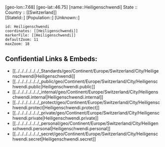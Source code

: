 ﻿---
location: [46.75,7.68] 
mapzoom: [7,12] 
mapmarker: city 
type: City
tags:
- geo/City


SpocWebEntityId: 30849
isDeleted: false
confidential: public

---
[geo-lon::7.68] 
[geo-lat::46.75] 
[name::Heiligenschwendi] 
State ::  
Country :: [[Switzerland]]  
[StateId::] 
[Population::] 
[Unknown::] 


```leaflet
id: Heiligenschwendi
coordinates: [[Heiligenschwendi]] 
markerFile: [[Heiligenschwendi]] 
defaultZoom: 11 
maxZoom: 18
```


## Confidential Links & Embeds: 
- [[../../../../../../_Standards/geo/Continent/Europe/Switzerland/City/Heiligenschwendi|Heiligenschwendi]] 
- [[../../../../../../_public/geo/Continent/Europe/Switzerland/City/Heiligenschwendi.public|Heiligenschwendi.public]] 
- [[../../../../../../_internal/geo/Continent/Europe/Switzerland/City/Heiligenschwendi.internal|Heiligenschwendi.internal]] 
- [[../../../../../../_protect/geo/Continent/Europe/Switzerland/City/Heiligenschwendi.protect|Heiligenschwendi.protect]] 
- [[../../../../../../_private/geo/Continent/Europe/Switzerland/City/Heiligenschwendi.private|Heiligenschwendi.private]] 
- [[../../../../../../_personal/geo/Continent/Europe/Switzerland/City/Heiligenschwendi.personal|Heiligenschwendi.personal]] 
- [[../../../../../../_secret/geo/Continent/Europe/Switzerland/City/Heiligenschwendi.secret|Heiligenschwendi.secret]] 
